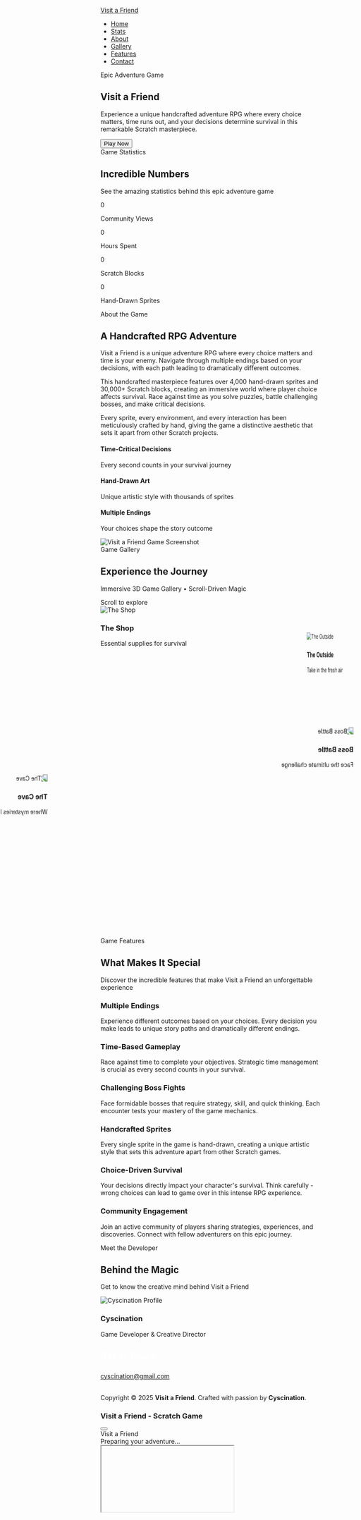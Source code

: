 <!DOCTYPE html>
<html lang="en">
<head>
<meta charset="UTF-8">
<meta name="viewport" content="width=device-width, initial-scale=1.0">
<title>Visit a Friend - Epic Adventure Game</title>
<link rel="stylesheet" href="https://unicons.iconscout.com/release/v4.0.8/css/line.css">
<link href='https://unpkg.com/boxicons@2.1.4/css/boxicons.min.css' rel='stylesheet'>
<link href="https://fonts.googleapis.com/css2?family=Inter:wght@300;400;500;600;700;800;900&display=swap" rel="stylesheet">
<script src="https://cdnjs.cloudflare.com/ajax/libs/gsap/3.12.2/gsap.min.js"></script>
<style>
:root {
--primary-color: #5D5CDE;
--secondary-color: #ff6b6b;
--accent-color: #4ecdc4;
--cursor-primary: #5D5CDE;
--cursor-secondary: #4ecdc4;
--dark-bg: #0f0f23;
--darker-bg: #0a0a1a;
--light-text: #ffffff;
--gray-text: #e8e8f0;
--gradient-1: linear-gradient(135deg, #5D5CDE 0%, #4ecdc4 100%);
--gradient-2: linear-gradient(135deg, #ff6b6b 0%, #5D5CDE 100%);
--gradient-3: linear-gradient(135deg, #4ecdc4 0%, #00f2fe 100%);
--gradient-4: linear-gradient(135deg, #fa709a 0%, #fee140 100%);
--gradient-5: linear-gradient(135deg, #a8edea 0%, #fed6e3 100%);
--gradient-6: linear-gradient(135deg, #667eea 0%, #764ba2 100%);
--gradient-7: linear-gradient(135deg, #f093fb 0%, #f5576c 100%);
--gradient-8: linear-gradient(135deg, #4facfe 0%, #00f2fe 100%);
--neon-glow: 0 0 30px rgba(93, 92, 222, 0.8);
--glass-bg: rgba(255, 255, 255, 0.1);
--glass-border: rgba(255, 255, 255, 0.2);
--blur-strong: blur(20px);
--blur-medium: blur(10px);
--blur-light: blur(5px);
}

* {
margin: 0;
padding: 0;
box-sizing: border-box;
}

html {
scroll-behavior: smooth;
font-size: 16px;
overflow-x: hidden;
}

body {
font-family: 'Inter', -apple-system, BlinkMacSystemFont, 'Segoe UI', Roboto, Oxygen, Ubuntu, sans-serif;
background: var(--dark-bg);
color: var(--light-text);
overflow-x: hidden;
line-height: 1.6;
position: relative;
cursor: none;
}

/* Hide scrollbars but keep functionality */
::-webkit-scrollbar {
width: 0px;
background: transparent;
}

::-webkit-scrollbar-thumb {
background: transparent;
}

/* Site Loading Animation */
.site-loader {
position: fixed;
top: 0;
left: 0;
width: 100%;
height: 100%;
background: #000000;
z-index: 99999;
display: flex;
align-items: center;
justify-content: center;
transition: all 1s ease;
}

.site-loader.loaded {
opacity: 0;
visibility: hidden;
}

.ripple-effect {
position: absolute;
width: 50px;
height: 50px;
border-radius: 50%;
background: radial-gradient(circle, var(--primary-color), var(--accent-color));
transform: scale(0);
opacity: 0.8;
}

/* Revolutionary Zero-delay Cursor System */
.cursor {
position: fixed;
width: 30px;
height: 30px;
pointer-events: none;
z-index: 9999;
visibility: hidden;
background-image:
linear-gradient(to right, var(--cursor-primary) 10px, transparent 0),
linear-gradient(to bottom, var(--cursor-primary) 10px, transparent 0),
linear-gradient(to left, var(--cursor-primary) 10px, transparent 0),
linear-gradient(to bottom, var(--cursor-primary) 10px, transparent 0),
linear-gradient(to right, var(--cursor-primary) 10px, transparent 0),
linear-gradient(to top, var(--cursor-primary) 10px, transparent 0),
linear-gradient(to left, var(--cursor-primary) 10px, transparent 0),
linear-gradient(to top, var(--cursor-primary) 10px, transparent 0);
background-repeat: no-repeat;
background-position: top left, top left, top right, top right, bottom left,
bottom left, bottom right, bottom right;
background-size: 20px 2px, 2px 20px, 20px 2px, 2px 20px, 20px 2px, 2px 20px,
20px 2px, 2px 20px;
transition: none;
transform-origin: center center;
animation: cursorRotate 2.4s linear infinite;
opacity: 0.2; /* Dimmed down significantly */
}

@keyframes cursorRotate {
0% { transform: rotate(0deg); }
100% { transform: rotate(180deg); }
}

.cursor-dot {
position: fixed;
width: 6px;
height: 6px;
pointer-events: none;
z-index: 9999;
background: var(--cursor-secondary);
border-radius: 50%;
visibility: hidden;
transition: none;
box-shadow: 0 0 2px rgba(78, 205, 196, 0.06);
}

.cursor.hover-active {
--cursor-color: var(--secondary-color);
transform: scale(1.5) rotate(360deg);
filter: drop-shadow(0 0 20px rgba(255, 107, 107, 0.6));
animation: cursorHoverRotate 0.6s ease-out forwards;
opacity: 0.3; /* Still dimmed even when hovering */
}

.cursor-dot.hover-active {
background: var(--secondary-color);
transform: scale(1.8);
box-shadow: 0 0 4px rgba(255, 107, 107, 0.08);
}

@keyframes cursorHoverRotate {
0% { transform: scale(1) rotate(0deg); }
100% { transform: scale(1.5) rotate(360deg); }
}

/* Interactive Background */
.interactive-background {
position: fixed;
top: 0;
left: 0;
width: 100%;
height: 100%;
z-index: -15;
background: var(--dark-bg);
transition: all 0.8s ease;
}

.gradient-overlay {
position: absolute;
top: 0;
left: 0;
width: 100%;
height: 100%;
opacity: 0.7;
transition: all 0.3s ease;
pointer-events: none;
background: radial-gradient(600px circle at var(--mouse-x, 50%) var(--mouse-y, 50%),
rgba(93, 92, 222, 0.6) 0%,
rgba(255, 107, 107, 0.4) 25%,
rgba(78, 205, 196, 0.3) 50%,
transparent 70%);
}

.gradient-overlay-2 {
position: absolute;
top: 0;
left: 0;
width: 100%;
height: 100%;
opacity: 0.3;
transition: all 0.5s ease;
pointer-events: none;
background: radial-gradient(800px circle at var(--mouse-x, 50%) var(--mouse-y, 50%),
rgba(78, 205, 196, 0.3) 0%,
rgba(93, 92, 222, 0.2) 40%,
transparent 70%);
}

/* Premium Glassmorphism Top Navigation - Fixed */
.top-nav {
position: fixed;
top: 20px;
left: 50%;
transform: translateX(-50%);
background: rgba(15, 15, 35, 0.9); /* More opaque background */
backdrop-filter: var(--blur-strong);
border: 1px solid rgba(93, 92, 222, 0.5); /* More visible border */
border-radius: 25px;
padding: 15px 30px;
z-index: 9998;
display: flex;
align-items: center;
gap: 30px;
transition: all 0.4s cubic-bezier(0.25, 0.46, 0.45, 0.94);
box-shadow: 0 10px 40px rgba(0, 0, 0, 0.5); /* Stronger shadow */
}

.top-nav:hover {
transform: translateX(-50%) translateY(-2px);
box-shadow: 0 15px 50px rgba(93, 92, 222, 0.4);
background: rgba(15, 15, 35, 0.95); /* Even more opaque on hover */
}

.nav-logo-top {
font-size: 1.4rem;
font-weight: 900;
background: linear-gradient(45deg, #ffffff, #5D5CDE, #ff6b6b, #4ecdc4);
background-size: 400% 400%;
-webkit-background-clip: text;
-webkit-text-fill-color: transparent;
background-clip: text;
text-decoration: none;
animation: gradientShift 4s ease-in-out infinite;
position: relative;
}

.nav-logo-top::after {
content: '';
position: absolute;
bottom: -5px;
left: 50%;
transform: translateX(-50%);
width: 0;
height: 2px;
background: var(--gradient-1);
transition: width 0.4s ease;
}

.nav-logo-top:hover::after {
width: 100%;
}

@keyframes gradientShift {
0% { background-position: 0% 50%; }
50% { background-position: 100% 50%; }
100% { background-position: 0% 50%; }
}

.nav-links-top {
display: flex;
align-items: center;
gap: 25px;
list-style: none;
}

.nav-link-top {
color: var(--gray-text);
text-decoration: none;
font-weight: 500;
padding: 10px 18px;
border-radius: 15px;
transition: all 0.4s cubic-bezier(0.25, 0.46, 0.45, 0.94);
position: relative;
overflow: hidden;
}

.nav-link-top::before {
content: '';
position: absolute;
top: 0;
left: -100%;
width: 100%;
height: 100%;
background: var(--gradient-1);
transition: left 0.4s ease;
z-index: -1;
}

.nav-link-top:hover::before,
.nav-link-top.active::before {
left: 0;
}

.nav-link-top:hover,
.nav-link-top.active {
color: var(--light-text);
transform: translateY(-3px) scale(1.05);
box-shadow: 0 10px 30px rgba(93, 92, 222, 0.3);
}

/* Horizontal Progress Navigation */
.progress-nav {
position: fixed;
top: 80px;
left: 50%;
transform: translateX(-50%);
width: 90%;
max-width: 800px;
height: 6px;
background: rgba(255, 255, 255, 0.1);
border-radius: 10px;
z-index: 9997;
overflow: hidden;
backdrop-filter: var(--blur-medium);
box-shadow: 0 4px 20px rgba(0, 0, 0, 0.2);
}

.progress-fill {
height: 100%;
background: var(--gradient-1);
border-radius: 10px;
width: 0%;
transition: width 0.3s ease;
box-shadow: 0 0 20px rgba(93, 92, 222, 0.6);
position: relative;
}

.progress-fill::after {
content: '';
position: absolute;
top: 0;
right: 0;
width: 20px;
height: 100%;
background: linear-gradient(90deg, transparent, rgba(255, 255, 255, 0.5));
border-radius: 10px;
}

/* Hero Section */
.hero {
height: 100vh;
position: relative;
overflow: hidden;
display: flex;
align-items: center;
justify-content: center;
background: radial-gradient(circle at 30% 20%, rgba(93, 92, 222, 0.6) 0%, transparent 50%),
radial-gradient(circle at 70% 80%, rgba(255, 107, 107, 0.5) 0%, transparent 50%),
radial-gradient(circle at 40% 70%, rgba(78, 205, 196, 0.5) 0%, transparent 50%),
linear-gradient(135deg, var(--dark-bg) 0%, var(--darker-bg) 100%);
}

.hero-animated-bg {
position: absolute;
top: 0;
left: 0;
width: 100%;
height: 100%;
background: linear-gradient(45deg,
rgba(93, 92, 222, 0.1),
rgba(255, 107, 107, 0.1),
rgba(78, 205, 196, 0.1),
rgba(93, 92, 222, 0.1));
background-size: 400% 400%;
animation: heroBackgroundShift 12s ease-in-out infinite;
z-index: 1;
}

@keyframes heroBackgroundShift {
0%, 100% { background-position: 0% 50%; }
25% { background-position: 100% 0%; }
50% { background-position: 100% 100%; }
75% { background-position: 0% 100%; }
}

.hero-particles {
position: absolute;
width: 100%;
height: 100%;
overflow: hidden;
z-index: 2;
}

.particle {
position: absolute;
background: radial-gradient(circle, rgba(93, 92, 222, 0.8), transparent);
border-radius: 50%;
animation: float 20s linear infinite;
pointer-events: none;
}

@keyframes float {
0% {
transform: translateY(100vh) translateX(0) rotate(0deg) scale(0);
opacity: 0;
}
5% {
opacity: 1;
transform: translateY(95vh) translateX(10px) rotate(18deg) scale(1);
}
95% {
opacity: 1;
transform: translateY(5vh) translateX(100px) rotate(342deg) scale(1);
}
100% {
transform: translateY(-5vh) translateX(200px) rotate(360deg) scale(0);
opacity: 0;
}
}

.hero-content {
position: relative;
z-index: 10;
text-align: center;
max-width: 1000px;
padding: 2rem;
transform: translateY(20px);
opacity: 0;
animation: heroContentReveal 1.5s ease 0.5s forwards;
}

@keyframes heroContentReveal {
to {
transform: translateY(0);
opacity: 1;
}
}

.hero-badge {
display: inline-flex;
align-items: center;
gap: 0.8rem;
padding: 1rem 2rem;
background: var(--glass-bg);
backdrop-filter: var(--blur-strong);
border: 1px solid var(--glass-border);
border-radius: 50px;
font-size: 1rem;
margin-bottom: 2rem;
color: var(--accent-color);
font-weight: 600;
animation: badgeGlow 3s ease-in-out infinite;
transition: transform 0.4s ease;
}

.hero-badge:hover {
transform: scale(1.05);
background: rgba(93, 92, 222, 0.2);
}

.hero-badge i {
font-size: 1.3rem;
color: var(--primary-color);
animation: iconSpin 4s linear infinite;
}

@keyframes iconSpin {
0% { transform: rotateY(0deg); }
100% { transform: rotateY(360deg); }
}

@keyframes badgeGlow {
0%, 100% { box-shadow: 0 0 10px rgba(93, 92, 222, 0.3); }
50% { box-shadow: 0 0 30px rgba(93, 92, 222, 0.7); }
}

.hero-title {
font-size: clamp(3.5rem, 10vw, 7rem);
font-weight: 900;
margin-bottom: 1.5rem;
background: linear-gradient(45deg, #ffffff, #5D5CDE, #ff6b6b, #4ecdc4, #ffd700);
background-size: 400% 400%;
-webkit-background-clip: text;
-webkit-text-fill-color: transparent;
background-clip: text;
animation: gradientShift 4s ease-in-out infinite;
line-height: 1.1;
letter-spacing: -2px;
transition: transform 0.4s ease;
}

.hero-title:hover {
transform: scale(1.02);
}

.hero-subtitle {
font-size: clamp(1.3rem, 3.5vw, 2rem);
color: var(--gray-text);
margin-bottom: 3rem;
max-width: 700px;
margin-left: auto;
margin-right: auto;
font-weight: 400;
line-height: 1.6;
}

.play-now-btn {
display: inline-flex;
align-items: center;
gap: 1rem;
padding: 1.8rem 3.5rem;
font-size: 1.4rem;
font-weight: 700;
text-decoration: none;
color: var(--light-text);
background: var(--gradient-1);
border-radius: 50px;
position: relative;
overflow: hidden;
transition: all 0.5s cubic-bezier(0.25, 0.46, 0.45, 0.94);
box-shadow: 0 15px 40px rgba(93, 92, 222, 0.6);
text-transform: uppercase;
letter-spacing: 1px;
cursor: pointer;
border: none;
z-index: 1;
}

.play-now-btn::before {
content: '';
position: absolute;
top: 0;
left: -100%;
width: 100%;
height: 100%;
background: var(--gradient-2);
transition: left 0.5s ease;
z-index: -1;
}

.play-now-btn::after {
content: '';
position: absolute;
top: 50%;
left: 50%;
width: 0;
height: 0;
background: rgba(255, 255, 255, 0.3);
border-radius: 50%;
transform: translate(-50%, -50%);
transition: all 0.6s ease;
z-index: -1;
}

.play-now-btn:hover::before {
left: 0;
}

.play-now-btn:hover::after {
width: 300px;
height: 300px;
}

.play-now-btn:hover {
transform: translateY(-8px) scale(1.08);
box-shadow: 0 25px 60px rgba(93, 92, 222, 0.8);
}

.play-btn-icon {
font-size: 1.6rem;
animation: pulse 2s infinite;
}

@keyframes pulse {
0%, 100% { transform: scale(1); }
50% { transform: scale(1.15); }
}

/* Section Base Styles */
.section {
position: relative;
padding: 10rem 0;
overflow: hidden;
}

.section-animated-bg {
position: absolute;
top: 0;
left: 0;
width: 100%;
height: 100%;
background: linear-gradient(135deg,
rgba(93, 92, 222, 0.2),
rgba(78, 205, 196, 0.15),
rgba(255, 107, 107, 0.15),
rgba(93, 92, 222, 0.2));
background-size: 400% 400%;
animation: sectionBackgroundShift 15s ease-in-out infinite;
z-index: 1;
}

@keyframes sectionBackgroundShift {
0%, 100% { background-position: 0% 50%; }
33% { background-position: 100% 0%; }
66% { background-position: 100% 100%; }
}

.container {
max-width: 1200px;
margin: 0 auto;
padding: 0 2rem;
position: relative;
z-index: 5;
}

.section-title {
text-align: center;
margin-bottom: 5rem;
}

.section-badge {
display: inline-flex;
align-items: center;
gap: 0.8rem;
padding: 0.8rem 2rem;
background: var(--glass-bg);
backdrop-filter: var(--blur-strong);
border: 1px solid var(--glass-border);
border-radius: 50px;
font-size: 1rem;
margin-bottom: 1.5rem;
color: var(--accent-color);
font-weight: 600;
animation: sectionBadgeFloat 6s ease-in-out infinite;
transition: transform 0.4s ease;
}

.section-badge:hover {
transform: scale(1.05);
background: rgba(93, 92, 222, 0.2);
}

@keyframes sectionBadgeFloat {
0%, 100% { transform: translateY(0); }
50% { transform: translateY(-10px); }
}

.section-badge i {
font-size: 1.2rem;
color: var(--primary-color);
animation: badgeIconRotate 8s linear infinite;
}

@keyframes badgeIconRotate {
0% { transform: rotateY(0deg); }
100% { transform: rotateY(360deg); }
}

.section-heading {
font-size: clamp(3rem, 6vw, 5rem);
font-weight: 900;
margin-bottom: 1.5rem;
background: linear-gradient(45deg, #ffffff, #5D5CDE, #4ecdc4);
background-size: 300% 300%;
-webkit-background-clip: text;
-webkit-text-fill-color: transparent;
background-clip: text;
animation: gradientShift 5s ease-in-out infinite;
}

.section-subtitle {
font-size: 1.3rem;
color: var(--gray-text);
max-width: 700px;
margin: 0 auto;
font-weight: 400;
line-height: 1.7;
}

/* Statistics Section */
.stats-grid {
display: grid;
grid-template-columns: repeat(auto-fit, minmax(280px, 1fr));
gap: 3rem;
margin-top: 5rem;
}

.stat-card {
background: var(--glass-bg);
backdrop-filter: var(--blur-strong);
border: 1px solid var(--glass-border);
border-radius: 25px;
padding: 3.5rem 2.5rem;
text-align: center;
transition: all 0.6s cubic-bezier(0.25, 0.46, 0.45, 0.94);
position: relative;
overflow: hidden;
}

.stat-card::before {
content: '';
position: absolute;
top: 0;
left: 0;
width: 100%;
height: 100%;
background: conic-gradient(from 0deg, transparent, var(--primary-color), transparent);
animation: cardRotate 6s linear infinite;
opacity: 0;
transition: opacity 0.4s ease;
z-index: -1;
}

@keyframes cardRotate {
100% { transform: rotate(360deg); }
}

.stat-card::after {
content: '';
position: absolute;
top: 50%;
left: 50%;
width: 0;
height: 0;
background: radial-gradient(circle, rgba(93, 92, 222, 0.1), transparent);
border-radius: 50%;
transform: translate(-50%, -50%);
transition: all 0.6s ease;
z-index: -1;
}

.stat-card:hover::before {
opacity: 0.15;
}

.stat-card:hover::after {
width: 200px;
height: 200px;
}

.stat-card:hover {
transform: translateY(-15px) scale(1.05);
box-shadow: 0 30px 60px rgba(93, 92, 222, 0.6);
border-color: var(--primary-color);
background: rgba(93, 92, 222, 0.15);
}

.stat-icon {
font-size: 4rem;
color: var(--primary-color);
margin-bottom: 1.5rem;
animation: statIconFloat 4s ease-in-out infinite;
filter: drop-shadow(0 0 20px rgba(93, 92, 222, 0.7));
transition: transform 0.4s ease;
}

@keyframes statIconFloat {
0%, 100% { transform: translateY(0); }
50% { transform: translateY(-10px); }
}

.stat-card:hover .stat-icon {
transform: scale(1.2) rotateY(360deg);
}

.stat-number {
font-size: 3.5rem;
font-weight: 900;
color: var(--light-text);
display: block;
margin-bottom: 0.8rem;
background: linear-gradient(45deg, #ffffff, #5D5CDE);
-webkit-background-clip: text;
-webkit-text-fill-color: transparent;
background-clip: text;
}

.stat-label {
font-size: 1.1rem;
color: var(--gray-text);
text-transform: uppercase;
letter-spacing: 1px;
font-weight: 600;
}

/* About Section */
.about-content-wrapper {
text-align: center;
margin-bottom: 5rem;
position: relative;
z-index: 5;
}

.about-content h2 {
font-size: clamp(2.5rem, 5vw, 4rem);
margin-bottom: 2.5rem;
background: var(--gradient-1);
-webkit-background-clip: text;
-webkit-text-fill-color: transparent;
background-clip: text;
font-weight: 800;
line-height: 1.2;
}

.about-description {
max-width: 1000px;
margin: 0 auto;
}

.about-description p {
font-size: 1.3rem;
color: var(--gray-text);
margin-bottom: 2.5rem;
line-height: 1.8;
font-weight: 400;
}

.about-bottom-section {
display: grid;
grid-template-columns: 1fr 1fr;
gap: 5rem;
align-items: start;
margin-top: 5rem;
position: relative;
z-index: 5;
}

.about-features {
display: grid;
gap: 2rem;
}

.about-feature {
display: flex;
align-items: center;
gap: 1.5rem;
padding: 1.5rem;
background: var(--glass-bg);
backdrop-filter: var(--blur-medium);
border-radius: 15px;
transition: all 0.5s cubic-bezier(0.25, 0.46, 0.45, 0.94);
border: 1px solid transparent;
position: relative;
overflow: hidden;
}

.about-feature::before {
content: '';
position: absolute;
top: 0;
left: -100%;
width: 100%;
height: 100%;
background: linear-gradient(90deg, transparent, rgba(93, 92, 222, 0.1), transparent);
transition: left 0.6s ease;
}

.about-feature:hover::before {
left: 100%;
}

.about-feature:hover {
background: rgba(93, 92, 222, 0.2);
transform: translateX(15px) scale(1.03);
border-color: var(--primary-color);
box-shadow: 0 15px 40px rgba(93, 92, 222, 0.5);
}

.about-feature i {
font-size: 2rem;
color: var(--primary-color);
flex-shrink: 0;
transition: transform 0.4s ease;
}

.about-feature:hover i {
transform: rotateY(360deg) scale(1.2);
}

.about-feature h4 {
font-size: 1.2rem;
margin-bottom: 0.5rem;
font-weight: 700;
color: var(--light-text);
}

.about-feature p {
color: var(--gray-text);
margin: 0;
font-size: 1rem;
font-weight: 400;
}

.about-image {
position: relative;
border-radius: 25px;
overflow: hidden;
transition: all 0.6s cubic-bezier(0.25, 0.46, 0.45, 0.94);
width: 100%;
max-width: 600px;
box-shadow: 0 30px 80px rgba(0, 0, 0, 0.5);
}

.about-image::before {
content: '';
position: absolute;
top: 0;
left: 0;
width: 100%;
height: 100%;
background: linear-gradient(45deg, rgba(93, 92, 222, 0.2), transparent, rgba(255, 107, 107, 0.2));
z-index: 2;
opacity: 0;
transition: opacity 0.4s ease;
}

.about-image:hover::before {
opacity: 1;
}

.about-image:hover {
transform: scale(1.05);
box-shadow: 0 40px 100px rgba(93, 92, 222, 0.6);
}

.about-image img {
width: 100%;
height: auto;
object-fit: cover;
border-radius: 25px;
max-height: 500px;
transition: transform 0.6s ease;
}

.about-image:hover img {
transform: scale(1.1);
}

/* Gallery Section */
.carousel-section {
height: 500vh;
position: relative;
overflow: hidden;
}

.gallery-animated-bg {
position: absolute;
top: 0;
left: 0;
width: 100%;
height: 100%;
background: linear-gradient(135deg,
rgba(255, 107, 107, 0.1),
rgba(78, 205, 196, 0.15),
rgba(93, 92, 222, 0.1),
rgba(255, 107, 107, 0.1));
background-size: 400% 400%;
animation: galleryBackgroundShift 20s ease-in-out infinite;
z-index: 1;
}

@keyframes galleryBackgroundShift {
0%, 100% { background-position: 0% 50%; }
20% { background-position: 100% 0%; }
40% { background-position: 100% 100%; }
60% { background-position: 0% 100%; }
80% { background-position: 0% 0%; }
}

.carousel-header {
height: 100vh;
display: flex;
flex-direction: column;
align-items: center;
justify-content: center;
text-align: center;
position: relative;
z-index: 10;
}

.carousel-title {
font-size: clamp(3rem, 6vw, 5rem);
font-weight: 900;
margin-bottom: 1.5rem;
background: linear-gradient(45deg, #ffffff, #5D5CDE, #4ecdc4, #ff6b6b, #ffd700);
background-size: 400% 400%;
-webkit-background-clip: text;
-webkit-text-fill-color: transparent;
background-clip: text;
animation: gradientShift 6s ease-in-out infinite;
transition: transform 0.4s ease;
}

.carousel-title:hover {
transform: scale(1.05);
}

.carousel-subtitle {
font-size: clamp(1.3rem, 3.5vw, 2rem);
color: var(--gray-text);
margin-bottom: 8rem;
font-weight: 400;
line-height: 1.6;
}

.scroll-indicator {
position: absolute;
bottom: 4rem;
left: 50%;
transform: translateX(-50%);
display: flex;
flex-direction: column;
align-items: center;
gap: 2rem;
color: var(--gray-text);
font-size: 1.1rem;
animation: bounce 3s infinite;
font-weight: 500;
}

@keyframes bounce {
0%, 20%, 50%, 80%, 100% {
transform: translateX(-50%) translateY(0);
}
40% {
transform: translateX(-50%) translateY(-20px);
}
60% {
transform: translateX(-50%) translateY(-10px);
}
}

.scroll-arrow {
font-size: 2.5rem;
color: var(--primary-color);
filter: drop-shadow(0 0 15px rgba(93, 92, 222, 0.8));
animation: arrowPulse 2s ease-in-out infinite;
}

@keyframes arrowPulse {
0%, 100% { transform: scale(1); }
50% { transform: scale(1.2); }
}

.gallery-section {
height: 400vh;
display: flex;
align-items: center;
justify-content: center;
position: relative;
}

.gallery-container {
position: sticky;
top: 50vh;
transform: translateY(-50%);
perspective: 2000px;
perspective-origin: center center;
width: 100%;
height: 100vh;
display: flex;
align-items: center;
justify-content: center;
}

.gallery-wheel {
position: relative;
width: 600px;
height: 600px;
transform-style: preserve-3d;
animation: rotateGallery linear;
animation-timeline: scroll(root);
animation-range: 15% 85%;
}

@keyframes rotateGallery {
0% { transform: rotateY(0deg) rotateX(0deg); }
50% { transform: rotateY(-900deg) rotateX(15deg); }
100% { transform: rotateY(-1800deg) rotateX(0deg); }
}

.gallery-item {
position: absolute;
width: 550px;
height: 500px;
left: 50%;
top: 50%;
transform-origin: center center;
background: rgba(15, 15, 30, 0.95);
border-radius: 25px;
overflow: hidden;
box-shadow: 0 40px 100px rgba(0, 0, 0, 0.8), 0 0 0 1px rgba(93, 92, 222, 0.7);
transition: all 0.8s cubic-bezier(0.25, 0.46, 0.45, 0.94);
backdrop-filter: var(--blur-strong);
border: 2px solid rgba(93, 92, 222, 0.8);
cursor: pointer;
}

.gallery-item::before {
content: '';
position: absolute;
top: 0;
left: 0;
width: 100%;
height: 100%;
background: linear-gradient(45deg, rgba(93, 92, 222, 0.1), transparent, rgba(255, 107, 107, 0.1));
z-index: 1;
opacity: 0;
transition: opacity 0.4s ease;
}

.gallery-item:hover::before {
opacity: 1;
}

.gallery-item:hover {
transform: translate(-50%, -50%) translateZ(300px) scale(1.2);
border-color: var(--primary-color);
box-shadow: 0 60px 150px rgba(93, 92, 222, 0.8);
}

.gallery-item:nth-child(1) { transform: translate(-50%, -50%) rotateY(0deg) translateZ(800px); }
.gallery-item:nth-child(2) { transform: translate(-50%, -50%) rotateY(51.43deg) translateZ(800px); }
.gallery-item:nth-child(3) { transform: translate(-50%, -50%) rotateY(102.86deg) translateZ(800px); }
.gallery-item:nth-child(4) { transform: translate(-50%, -50%) rotateY(154.29deg) translateZ(800px); }
.gallery-item:nth-child(5) { transform: translate(-50%, -50%) rotateY(205.71deg) translateZ(800px); }
.gallery-item:nth-child(6) { transform: translate(-50%, -50%) rotateY(257.14deg) translateZ(800px); }
.gallery-item:nth-child(7) { transform: translate(-50%, -50%) rotateY(308.57deg) translateZ(800px); }

.item-image {
width: 100%;
height: 420px;
object-fit: cover;
display: block;
border-radius: 25px 25px 0 0;
transition: all 0.6s ease;
position: relative;
z-index: 2;
}

.gallery-item:hover .item-image {
transform: scale(1.05);
filter: brightness(1.1) saturate(1.2);
}

.item-info {
padding: 20px 30px;
text-align: center;
background: linear-gradient(135deg, rgba(10, 10, 25, 0.98) 0%, rgba(93, 92, 222, 0.3) 100%);
border-radius: 0 0 25px 25px;
border-top: 1px solid rgba(93, 92, 222, 0.6);
height: 80px;
display: flex;
flex-direction: column;
justify-content: center;
position: relative;
z-index: 2;
}

.item-title {
font-size: 22px;
font-weight: 800;
margin-bottom: 5px;
background: linear-gradient(45deg, #ffffff, #5D5CDE, #4ecdc4);
-webkit-background-clip: text;
-webkit-text-fill-color: transparent;
background-clip: text;
transition: all 0.3s ease;
}

.gallery-item:hover .item-title {
transform: scale(1.05);
}

.item-subtitle {
font-size: 14px;
color: var(--gray-text);
font-style: italic;
font-weight: 400;
transition: all 0.3s ease;
}

.gallery-item:hover .item-subtitle {
color: var(--light-text);
}

/* Features Section */
.features-grid {
display: grid;
grid-template-columns: repeat(auto-fit, minmax(380px, 1fr));
gap: 3rem;
margin-top: 5rem;
position: relative;
z-index: 5;
}

.feature-card {
background: var(--glass-bg);
backdrop-filter: var(--blur-strong);
border: 1px solid var(--glass-border);
border-radius: 25px;
padding: 3.5rem;
text-align: center;
transition: all 0.6s cubic-bezier(0.25, 0.46, 0.45, 0.94);
position: relative;
overflow: hidden;
}

.feature-card::before {
content: '';
position: absolute;
top: -50%;
left: -50%;
width: 200%;
height: 200%;
background: conic-gradient(from 0deg, transparent, var(--primary-color), transparent);
animation: featureRotate 8s linear infinite;
opacity: 0;
transition: opacity 0.4s ease;
}

@keyframes featureRotate {
100% { transform: rotate(360deg); }
}

.feature-card::after {
content: '';
position: absolute;
top: 50%;
left: 50%;
width: 0;
height: 0;
background: radial-gradient(circle, rgba(93, 92, 222, 0.1), transparent);
border-radius: 50%;
transform: translate(-50%, -50%);
transition: all 0.6s ease;
z-index: -1;
}

.feature-card:hover::before {
opacity: 0.15;
}

.feature-card:hover::after {
width: 300px;
height: 300px;
}

.feature-card:hover {
transform: translateY(-15px) scale(1.05);
box-shadow: 0 30px 60px rgba(93, 92, 222, 0.6);
border-color: var(--primary-color);
background: rgba(93, 92, 222, 0.15);
}

.feature-icon {
font-size: 4.5rem;
color: var(--primary-color);
margin-bottom: 2rem;
animation: featureIconFloat 5s ease-in-out infinite;
filter: drop-shadow(0 0 20px rgba(93, 92, 222, 0.8));
transition: all 0.4s ease;
}

@keyframes featureIconFloat {
0%, 100% { transform: translateY(0); }
50% { transform: translateY(-15px); }
}

.feature-card:hover .feature-icon {
transform: scale(1.2) rotateY(360deg);
}

.feature-title {
font-size: 1.6rem;
font-weight: 700;
margin-bottom: 1.5rem;
background: linear-gradient(45deg, #ffffff, #5D5CDE);
-webkit-background-clip: text;
-webkit-text-fill-color: transparent;
background-clip: text;
}

.feature-description {
color: var(--gray-text);
line-height: 1.8;
font-size: 1.1rem;
font-weight: 400;
}

/* Contact Section */
.contact-container {
max-width: 700px;
margin: 0 auto;
text-align: center;
position: relative;
z-index: 5;
}

.contact-content {
background: var(--glass-bg);
backdrop-filter: var(--blur-strong);
border: 1px solid var(--glass-border);
border-radius: 35px;
padding: 5rem;
margin-top: 4rem;
position: relative;
overflow: hidden;
transition: all 0.6s ease;
}

.contact-content::before {
content: '';
position: absolute;
top: 0;
left: 0;
width: 100%;
height: 100%;
background: linear-gradient(45deg, rgba(93, 92, 222, 0.1), transparent, rgba(255, 107, 107, 0.1));
opacity: 0;
transition: opacity 0.4s ease;
}

.contact-content:hover::before {
opacity: 1;
}

.contact-content:hover {
transform: scale(1.02);
box-shadow: 0 30px 80px rgba(93, 92, 222, 0.5);
background: rgba(93, 92, 222, 0.1);
}

.contact-avatar {
width: 150px;
height: 150px;
border-radius: 50%;
margin: 0 auto 2.5rem;
overflow: hidden;
border: 3px solid var(--primary-color);
box-shadow: 0 0 30px rgba(93, 92, 222, 0.8);
transition: all 0.6s ease;
position: relative;
}

.contact-avatar::before {
content: '';
position: absolute;
top: 0;
left: 0;
width: 100%;
height: 100%;
background: linear-gradient(45deg, transparent, rgba(93, 92, 222, 0.3), transparent);
animation: avatarShine 3s ease-in-out infinite;
}

@keyframes avatarShine {
0% { transform: translateX(-100%); }
100% { transform: translateX(100%); }
}

.contact-avatar:hover {
transform: scale(1.1) rotateY(360deg);
box-shadow: 0 0 50px rgba(93, 92, 222, 1);
}

.contact-avatar img {
width: 100%;
height: 100%;
object-fit: cover;
transition: transform 0.6s ease;
}

.contact-avatar:hover img {
transform: scale(1.1);
}

.contact-name {
font-size: 2.5rem;
margin-bottom: 0.8rem;
background: linear-gradient(45deg, #ffffff, #5D5CDE, #4ecdc4);
-webkit-background-clip: text;
-webkit-text-fill-color: transparent;
background-clip: text;
font-weight: 800;
}

.contact-role {
color: var(--gray-text);
margin-bottom: 3rem;
font-size: 1.3rem;
font-weight: 400;
}

.contact-email {
display: inline-flex;
align-items: center;
gap: 1.5rem;
padding: 1.8rem 2.5rem;
background: rgba(93, 92, 222, 0.2);
backdrop-filter: var(--blur-medium);
border-radius: 20px;
font-size: 1.3rem;
color: var(--light-text);
text-decoration: none;
transition: all 0.5s cubic-bezier(0.25, 0.46, 0.45, 0.94);
border: 1px solid var(--primary-color);
font-weight: 500;
position: relative;
overflow: hidden;
}

.contact-email::before {
content: '';
position: absolute;
top: 0;
left: -100%;
width: 100%;
height: 100%;
background: linear-gradient(90deg, transparent, rgba(255, 255, 255, 0.2), transparent);
transition: left 0.6s ease;
}

.contact-email:hover::before {
left: 100%;
}

.contact-email:hover {
background: rgba(93, 92, 222, 0.4);
transform: translateY(-8px) scale(1.05);
box-shadow: 0 20px 50px rgba(93, 92, 222, 0.7);
}

.contact-email i {
font-size: 1.8rem;
color: var(--primary-color);
transition: transform 0.4s ease;
}

.contact-email:hover i {
transform: rotateY(360deg) scale(1.2);
}

/* Footer */
.footer {
background: linear-gradient(135deg, var(--darker-bg) 0%, var(--dark-bg) 100%);
padding: 5rem 0 2rem;
margin-top: 5rem;
position: relative;
overflow: hidden;
}

.footer::before {
content: '';
position: absolute;
top: 0;
left: 0;
width: 100%;
height: 1px;
background: var(--gradient-1);
box-shadow: 0 0 20px rgba(93, 92, 222, 0.5);
}

.footer-content {
max-width: 1200px;
margin: 0 auto;
padding: 0 2rem;
text-align: center;
position: relative;
z-index: 5;
}

.footer-social {
display: flex;
justify-content: center;
gap: 2rem;
margin-bottom: 3rem;
flex-wrap: wrap;
}

.social-link {
display: flex;
align-items: center;
justify-content: center;
width: 60px;
height: 60px;
background: var(--glass-bg);
backdrop-filter: var(--blur-strong);
border: 1px solid var(--glass-border);
border-radius: 50%;
color: var(--light-text);
text-decoration: none;
font-size: 1.5rem;
transition: all 0.4s cubic-bezier(0.25, 0.46, 0.45, 0.94);
position: relative;
overflow: hidden;
}

.social-link::before {
content: '';
position: absolute;
top: 0;
left: 0;
width: 100%;
height: 100%;
background: var(--gradient-1);
opacity: 0;
transition: opacity 0.3s ease;
border-radius: 50%;
}

.social-link::after {
content: '';
position: absolute;
top: 50%;
left: 50%;
width: 0;
height: 0;
background: rgba(255, 255, 255, 0.3);
border-radius: 50%;
transform: translate(-50%, -50%);
transition: all 0.4s ease;
}

.social-link:hover::before {
opacity: 1;
}

.social-link:hover::after {
width: 80px;
height: 80px;
}

.social-link:hover {
transform: translateY(-8px) scale(1.1) rotate(360deg);
box-shadow: 0 15px 40px rgba(93, 92, 222, 0.6);
border-color: var(--primary-color);
}

.social-link i {
position: relative;
z-index: 2;
transition: transform 0.4s ease;
}

.social-link:hover i {
transform: scale(1.2);
}

.footer-copyright {
color: var(--gray-text);
font-size: 1rem;
border-top: 1px solid rgba(255, 255, 255, 0.1);
padding-top: 2rem;
font-weight: 400;
position: relative;
}

.footer-copyright::before {
content: '';
position: absolute;
top: 0;
left: 50%;
transform: translateX(-50%);
width: 100px;
height: 1px;
background: var(--gradient-1);
box-shadow: 0 0 10px rgba(93, 92, 222, 0.5);
}

.footer-copyright strong {
color: var(--light-text);
font-weight: 600;
background: var(--gradient-1);
-webkit-background-clip: text;
-webkit-text-fill-color: transparent;
background-clip: text;
}

/* Game Modal */
.game-modal {
position: fixed;
top: 0;
left: 0;
width: 100%;
height: 100%;
background: rgba(0, 0, 0, 0.98);
backdrop-filter: var(--blur-strong);
z-index: 10000;
display: none;
align-items: center;
justify-content: center;
padding: 2rem;
animation: modalFadeIn 0.6s ease;
}

@keyframes modalFadeIn {
from {
opacity: 0;
backdrop-filter: blur(0px);
}
to {
opacity: 1;
backdrop-filter: var(--blur-strong);
}
}

.game-modal.active {
display: flex;
}

.game-container {
width: 100%;
max-width: 1400px;
height: 95vh;
background: linear-gradient(135deg, var(--dark-bg) 0%, var(--darker-bg) 100%);
border-radius: 25px;
overflow: hidden;
position: relative;
border: 2px solid var(--primary-color);
box-shadow: 0 0 80px rgba(93, 92, 222, 0.8);
transform: scale(0.8);
animation: modalGrowIn 0.6s ease 0.2s forwards;
}

@keyframes modalGrowIn {
to {
transform: scale(1);
}
}

.game-header {
display: flex;
justify-content: space-between;
align-items: center;
padding: 1.5rem 2.5rem;
background: rgba(10, 10, 26, 0.9);
backdrop-filter: var(--blur-medium);
border-bottom: 1px solid var(--glass-border);
}

.game-title {
font-size: 1.4rem;
font-weight: 700;
background: var(--gradient-1);
-webkit-background-clip: text;
-webkit-text-fill-color: transparent;
background-clip: text;
}

.game-controls-header {
display: flex;
gap: 1rem;
align-items: center;
}

.game-control-btn {
width: 40px;
height: 40px;
border-radius: 50%;
border: 2px solid;
display: flex;
align-items: center;
justify-content: center;
font-size: 1.2rem;
cursor: pointer;
transition: all 0.3s cubic-bezier(0.25, 0.46, 0.45, 0.94);
background: var(--glass-bg);
backdrop-filter: var(--blur-medium);
position: relative;
overflow: hidden;
}

.game-control-btn::before {
content: '';
position: absolute;
top: 50%;
left: 50%;
width: 0;
height: 0;
border-radius: 50%;
transform: translate(-50%, -50%);
transition: all 0.3s ease;
}

.green-flag {
color: #4ecdc4;
border-color: #4ecdc4;
}

.green-flag::before {
background: rgba(78, 205, 196, 0.3);
}

.green-flag:hover::before {
width: 60px;
height: 60px;
}

.green-flag:hover {
transform: scale(1.1) rotate(360deg);
box-shadow: 0 0 20px rgba(78, 205, 196, 0.7);
}

.red-stop {
color: #ff6b6b;
border-color: #ff6b6b;
}

.red-stop::before {
background: rgba(255, 107, 107, 0.3);
}

.red-stop:hover::before {
width: 60px;
height: 60px;
}

.red-stop:hover {
transform: scale(1.1) rotate(360deg);
box-shadow: 0 0 20px rgba(255, 107, 107, 0.7);
}

.pause-btn {
color: #ffd700;
border-color: #ffd700;
}

.pause-btn::before {
background: rgba(255, 215, 0, 0.3);
}

.pause-btn:hover::before {
width: 60px;
height: 60px;
}

.pause-btn:hover {
transform: scale(1.1) rotate(360deg);
box-shadow: 0 0 20px rgba(255, 215, 0, 0.7);
}

.game-close {
font-size: 1.8rem;
cursor: pointer;
color: var(--gray-text);
transition: all 0.4s ease;
background: none;
border: none;
padding: 5px;
border-radius: 50%;
}

.game-close:hover {
color: var(--light-text);
transform: rotate(180deg) scale(1.2);
background: rgba(255, 107, 107, 0.2);
}

.game-content {
position: relative;
z-index: 10;
height: calc(100% - 80px);
display: flex;
flex-direction: column;
align-items: center;
justify-content: center;
text-align: center;
padding: 3rem;
}

.game-iframe-container {
width: 100%;
height: 100%;
max-width: 1000px;
max-height: 700px;
position: relative;
border-radius: 15px;
overflow: hidden;
box-shadow: 0 0 50px rgba(93, 92, 222, 0.6);
}

.game-iframe {
width: 100%;
height: 100%;
border: none;
border-radius: 15px;
opacity: 0;
transition: opacity 0.5s ease;
}

.game-iframe.loaded {
opacity: 1;
}

/* Enhanced Loading Screen */
.loading-overlay {
position: absolute;
top: 0;
left: 0;
width: 100%;
height: 100%;
background: linear-gradient(135deg,
var(--dark-bg) 0%,
var(--darker-bg) 50%,
var(--dark-bg) 100%);
background-size: 400% 400%;
animation: loadingBackgroundShift 8s ease-in-out infinite;
display: flex;
flex-direction: column;
justify-content: center;
align-items: center;
z-index: 1000;
transition: opacity 0.8s ease-out, visibility 0.8s ease-out;
overflow: hidden;
border-radius: 15px;
}

@keyframes loadingBackgroundShift {
0%, 100% { background-position: 0% 50%; }
50% { background-position: 100% 50%; }
}

.loading-overlay.hidden {
opacity: 0;
visibility: hidden;
}

.loading-particles {
position: absolute;
width: 100%;
height: 100%;
overflow: hidden;
z-index: 1;
}

.loading-particle {
position: absolute;
background: radial-gradient(circle, rgba(78, 205, 196, 0.8), rgba(93, 92, 222, 0.6), transparent);
border-radius: 50%;
animation: loadingParticleFloat linear infinite;
backdrop-filter: blur(2px);
border: 1px solid rgba(255, 255, 255, 0.2);
}

@keyframes loadingParticleFloat {
from {
transform: translateY(100vh) scale(0);
opacity: 0;
}
10% {
opacity: 1;
}
90% {
opacity: 1;
}
to {
transform: translateY(-100px) scale(1);
opacity: 0;
}
}

.loading-content {
text-align: center;
color: white;
position: relative;
z-index: 10;
max-width: 90vw;
padding: 2rem;
background: var(--glass-bg);
border-radius: 20px;
backdrop-filter: var(--blur-medium);
border: 1px solid var(--glass-border);
box-shadow: 0 8px 32px rgba(0, 0, 0, 0.3);
animation: contentFadeIn 1s ease-out;
}

@keyframes contentFadeIn {
from {
opacity: 0;
transform: translateY(50px);
}
to {
opacity: 1;
transform: translateY(0);
}
}

.loading-title {
font-size: 3rem;
font-weight: 900;
margin-bottom: 1rem;
background: linear-gradient(45deg, #ffffff, #4ecdc4, #5D5CDE, #ff6b6b);
background-size: 400% 400%;
-webkit-background-clip: text;
-webkit-text-fill-color: transparent;
background-clip: text;
animation: titleGlow 3s ease-in-out infinite, gradientShift 4s ease-in-out infinite;
text-shadow: 0 0 20px rgba(255, 255, 255, 0.5);
letter-spacing: 2px;
}

@keyframes titleGlow {
0%, 100% {
filter: drop-shadow(0 0 10px rgba(255, 255, 255, 0.8));
transform: scale(1);
}
50% {
filter: drop-shadow(0 0 25px rgba(78, 205, 196, 0.9));
transform: scale(1.05);
}
}

.loading-subtitle {
font-size: 1.4rem;
margin-bottom: 2rem;
color: var(--gray-text);
font-weight: 400;
animation: subtitlePulse 2s ease-in-out infinite;
}

@keyframes subtitlePulse {
0%, 100% {
opacity: 0.85;
transform: translateY(0);
}
50% {
opacity: 1;
transform: translateY(-2px);
}
}

.scratch-logo {
width: 120px;
height: 120px;
margin: 1rem auto;
animation: logoFloat 2s ease-in-out infinite;
background-image: url('https://upload.wikimedia.org/wikipedia/commons/f/fb/Scratch_3.0_logo.png');
background-size: contain;
background-repeat: no-repeat;
background-position: center;
filter: drop-shadow(0 4px 8px rgba(0,0,0,0.3));
}

@keyframes logoFloat {
0%, 20%, 50%, 80%, 100% {
transform: translateY(0);
}
40% {
transform: translateY(-20px);
}
60% {
transform: translateY(-10px);
}
}

.loading-spinner {
width: 60px;
height: 60px;
border: 4px solid rgba(255,255,255,0.3);
border-top: 4px solid var(--primary-color);
border-radius: 50%;
animation: spin 1s linear infinite;
margin: 0 auto 1.5rem;
}

@keyframes spin {
0% { transform: rotate(0deg); }
100% { transform: rotate(360deg); }
}

.loading-progress {
width: 300px;
height: 6px;
background: rgba(255,255,255,0.2);
border-radius: 3px;
overflow: hidden;
margin: 1rem auto;
}

.loading-progress-bar {
width: 0%;
height: 100%;
background: var(--gradient-1);
border-radius: 3px;
transition: width 0.3s ease-out;
box-shadow: 0 0 10px rgba(93, 92, 222, 0.7);
animation: progressGradientShift 2s ease-in-out infinite;
}

@keyframes progressGradientShift {
0% { background-position: 0% 0%; }
50% { background-position: 100% 0%; }
100% { background-position: 0% 0%; }
}

/* Responsive Design */
@media (max-width: 1024px) {
.top-nav {
padding: 12px 20px;
gap: 20px;
}

.nav-links-top {
gap: 15px;
}

.nav-link-top {
padding: 8px 14px;
font-size: 0.9rem;
}

.about-bottom-section {
grid-template-columns: 1fr;
gap: 4rem;
}

.features-grid {
grid-template-columns: repeat(auto-fit, minmax(350px, 1fr));
gap: 2.5rem;
}

.gallery-item {
width: 450px;
height: 380px;
}

.gallery-item:nth-child(1) { transform: translate(-50%, -50%) rotateY(0deg) translateZ(650px); }
.gallery-item:nth-child(2) { transform: translate(-50%, -50%) rotateY(51.43deg) translateZ(650px); }
.gallery-item:nth-child(3) { transform: translate(-50%, -50%) rotateY(102.86deg) translateZ(650px); }
.gallery-item:nth-child(4) { transform: translate(-50%, -50%) rotateY(154.29deg) translateZ(650px); }
.gallery-item:nth-child(5) { transform: translate(-50%, -50%) rotateY(205.71deg) translateZ(650px); }
.gallery-item:nth-child(6) { transform: translate(-50%, -50%) rotateY(257.14deg) translateZ(650px); }
.gallery-item:nth-child(7) { transform: translate(-50%, -50%) rotateY(308.57deg) translateZ(650px); }
}

@media (max-width: 768px) {
.top-nav {
top: 15px;
padding: 10px 15px;
gap: 15px;
}

.nav-logo-top {
font-size: 1.2rem;
}

.nav-links-top {
gap: 10px;
}

.nav-link-top {
padding: 6px 10px;
font-size: 0.8rem;
}

.progress-nav {
top: 65px;
width: 95%;
}

.carousel-section {
height: 350vh;
}

.gallery-item {
width: 380px;
height: 320px;
}

.gallery-item:nth-child(1) { transform: translate(-50%, -50%) rotateY(0deg) translateZ(500px); }
.gallery-item:nth-child(2) { transform: translate(-50%, -50%) rotateY(51.43deg) translateZ(500px); }
.gallery-item:nth-child(3) { transform: translate(-50%, -50%) rotateY(102.86deg) translateZ(500px); }
.gallery-item:nth-child(4) { transform: translate(-50%, -50%) rotateY(154.29deg) translateZ(500px); }
.gallery-item:nth-child(5) { transform: translate(-50%, -50%) rotateY(205.71deg) translateZ(500px); }
.gallery-item:nth-child(6) { transform: translate(-50%, -50%) rotateY(257.14deg) translateZ(500px); }
.gallery-item:nth-child(7) { transform: translate(-50%, -50%) rotateY(308.57deg) translateZ(500px); }

.stats-grid {
grid-template-columns: repeat(auto-fit, minmax(250px, 1fr));
gap: 2rem;
}

.features-grid {
grid-template-columns: 1fr;
gap: 2rem;
}

.feature-card {
padding: 2.5rem;
}

.contact-content {
padding: 3rem;
}

.footer-social {
gap: 1.5rem;
}

.social-link {
width: 50px;
height: 50px;
font-size: 1.3rem;
}

.loading-progress {
width: 250px;
}

.scratch-logo {
width: 90px;
height: 90px;
}
}

@media (max-width: 480px) {
.carousel-section {
height: 300vh;
}

.gallery-item {
width: 320px;
height: 280px;
}

.gallery-item:nth-child(1) { transform: translate(-50%, -50%) rotateY(0deg) translateZ(420px); }
.gallery-item:nth-child(2) { transform: translate(-50%, -50%) rotateY(51.43deg) translateZ(420px); }
.gallery-item:nth-child(3) { transform: translate(-50%, -50%) rotateY(102.86deg) translateZ(420px); }
.gallery-item:nth-child(4) { transform: translate(-50%, -50%) rotateY(154.29deg) translateZ(420px); }
.gallery-item:nth-child(5) { transform: translate(-50%, -50%) rotateY(205.71deg) translateZ(420px); }
.gallery-item:nth-child(6) { transform: translate(-50%, -50%) rotateY(257.14deg) translateZ(420px); }
.gallery-item:nth-child(7) { transform: translate(-50%, -50%) rotateY(308.57deg) translateZ(420px); }

.contact-content {
padding: 2rem;
}

.footer-social {
gap: 1rem;
}

.social-link {
width: 45px;
height: 45px;
font-size: 1.2rem;
}

.loading-progress {
width: 200px;
}
}

/* Reduced motion preferences */
@media (prefers-reduced-motion: reduce) {
.gradient-overlay,
.gradient-overlay-2 {
transition: none;
animation: none;
}

.hero-animated-bg,
.section-animated-bg,
.gallery-animated-bg {
animation: none;
}

.cursor {
animation: none;
}

.particle,
.loading-particle {
animation: none;
}

.hero-badge i,
.section-badge i {
animation: none;
}

.stat-icon,
.feature-icon {
animation: none;
}
}
</style>
</head>
<body>
<!-- Site Loading Animation -->
<div class="site-loader" id="site-loader">
<div class="ripple-effect" id="ripple-effect"></div>
</div>

<!-- Interactive Background -->
<div class="interactive-background">
<div class="gradient-overlay"></div>
<div class="gradient-overlay-2"></div>
</div>

<!-- Zero-delay Cursor -->
<div class="cursor" id="cursor"></div>
<div class="cursor-dot" id="cursor-dot"></div>

<!-- Premium Glassmorphism Top Navigation -->
<nav class="top-nav" id="top-nav">
<a href="#home" class="nav-logo-top">Visit a Friend</a>
<ul class="nav-links-top">
<li><a href="#home" class="nav-link-top active">Home</a></li>
<li><a href="#stats" class="nav-link-top">Stats</a></li>
<li><a href="#about" class="nav-link-top">About</a></li>
<li><a href="#gallery" class="nav-link-top">Gallery</a></li>
<li><a href="#features" class="nav-link-top">Features</a></li>
<li><a href="#contact" class="nav-link-top">Contact</a></li>
</ul>
</nav>

<!-- Horizontal Progress Navigation -->
<div class="progress-nav">
<div class="progress-fill" id="progress-fill"></div>
</div>

<!-- Main Content -->
<main class="main">
<!-- Hero Section -->
<section class="hero" id="home">
<div class="hero-animated-bg"></div>
<div class="hero-particles" id="hero-particles"></div>

<div class="hero-content">
<div class="hero-badge">
<i class='bx bx-joystick'></i>
Epic Adventure Game
</div>

<h1 class="hero-title">Visit a Friend</h1>

<p class="hero-subtitle">
Experience a unique handcrafted adventure RPG where every choice matters, time runs out, and your decisions determine survival in this remarkable Scratch masterpiece.
</p>

<button class="play-now-btn" id="play-btn">
<i class='bx bx-play play-btn-icon'></i>
Play Now
</button>
</div>
</section>

<!-- Statistics Section -->
<section class="section" id="stats">
<div class="section-animated-bg"></div>
<div class="container">
<div class="section-title">
<div class="section-badge">
<i class='bx bx-bar-chart-alt-2'></i>
Game Statistics
</div>
<h2 class="section-heading">Incredible Numbers</h2>
<p class="section-subtitle">See the amazing statistics behind this epic adventure game</p>
</div>

<div class="stats-grid">
<div class="stat-card">
<i class='bx bx-group stat-icon'></i>
<span class="stat-number" data-target="500">0</span>
<p class="stat-label">Community Views</p>
</div>
<div class="stat-card">
<i class='bx bx-time stat-icon'></i>
<span class="stat-number" data-target="600">0</span>
<p class="stat-label">Hours Spent</p>
</div>
<div class="stat-card">
<i class='bx bx-code-block stat-icon'></i>
<span class="stat-number" data-target="30000">0</span>
<p class="stat-label">Scratch Blocks</p>
</div>
<div class="stat-card">
<i class='bx bx-brush stat-icon'></i>
<span class="stat-number" data-target="4000">0</span>
<p class="stat-label">Hand-Drawn Sprites</p>
</div>
</div>
</div>
</section>

<!-- About Section -->
<section class="section" id="about">
<div class="section-animated-bg"></div>
<div class="container">
<div class="about-content-wrapper">
<div class="about-content">
<div class="section-badge">
<i class='bx bx-scroll'></i>
About the Game
</div>
<h2>A Handcrafted RPG Adventure</h2>
</div>

<div class="about-description">
<p>
Visit a Friend is a unique adventure RPG where every choice matters and time is your enemy. Navigate through multiple endings based on your decisions, with each path leading to dramatically different outcomes.
</p>
<p>
This handcrafted masterpiece features over 4,000 hand-drawn sprites and 30,000+ Scratch blocks, creating an immersive world where player choice affects survival. Race against time as you solve puzzles, battle challenging bosses, and make critical decisions.
</p>
<p>
Every sprite, every environment, and every interaction has been meticulously crafted by hand, giving the game a distinctive aesthetic that sets it apart from other Scratch projects.
</p>
</div>
</div>

<div class="about-bottom-section">
<div class="about-features">
<div class="about-feature">
<i class='bx bx-time-five'></i>
<div>
<h4>Time-Critical Decisions</h4>
<p>Every second counts in your survival journey</p>
</div>
</div>
<div class="about-feature">
<i class='bx bx-palette'></i>
<div>
<h4>Hand-Drawn Art</h4>
<p>Unique artistic style with thousands of sprites</p>
</div>
</div>
<div class="about-feature">
<i class='bx bx-shuffle'></i>
<div>
<h4>Multiple Endings</h4>
<p>Your choices shape the story outcome</p>
</div>
</div>
</div>

<div class="about-image">
<img src="https://pfst.cf2.poecdn.net/base/image/7488566c15a0356ef37587c0c200fbf2efa148b95c6c5257f2869bd4f27e9503?w=478&h=357" alt="Visit a Friend Game Screenshot">
</div>
</div>
</div>
</section>

<!-- Gallery Section -->
<section class="carousel-section" id="gallery">
<div class="gallery-animated-bg"></div>
<div class="carousel-header">
<div class="section-badge">
<i class='bx bx-images'></i>
Game Gallery
</div>
<h2 class="carousel-title">Experience the Journey</h2>
<p class="carousel-subtitle">Immersive 3D Game Gallery • Scroll-Driven Magic</p>

<div class="scroll-indicator">
<span>Scroll to explore</span>
<i class='bx bx-down-arrow-alt scroll-arrow'></i>
</div>
</div>

<div class="gallery-section">
<div class="gallery-container">
<div class="gallery-wheel">
<div class="gallery-item">
<img src="https://pfst.cf2.poecdn.net/base/image/20c1fc5f2a8634ef72a899484a6556b46e3d2b6b925c21f2473b2072b6488e92?w=1210&h=909" alt="The Shop" class="item-image">
<div class="item-info">
<h3 class="item-title">The Shop</h3>
<p class="item-subtitle">Essential supplies for survival</p>
</div>
</div>

<div class="gallery-item">
<img src="https://pfst.cf2.poecdn.net/base/image/822bbc9abd253f80bbea7f911df369a4ddac96831833a122440089bdd6d151dc?w=1209&h=901" alt="The Outside" class="item-image">
<div class="item-info">
<h3 class="item-title">The Outside</h3>
<p class="item-subtitle">Take in the fresh air</p>
</div>
</div>

<div class="gallery-item">
<img src="https://pfst.cf2.poecdn.net/base/image/33298cc1db50fd21daf7c3bb2754427cbe614e3f138a5b480c6b7b39ed657be0?w=482&h=355" alt="Friend's Room" class="item-image">
<div class="item-info">
<h3 class="item-title">Friend's Room</h3>
<p class="item-subtitle">A cozy place filled with memories</p>
</div>
</div>

<div class="gallery-item">
<img src="https://pfst.cf2.poecdn.net/base/image/ab4ef859e6059227424f4f5319df2398ddf4ce01634a1d573f0a632120ffa5b8?w=1204&h=914" alt="Boss Battle" class="item-image">
<div class="item-info">
<h3 class="item-title">Boss Battle</h3>
<p class="item-subtitle">Face the ultimate challenge</p>
</div>
</div>

<div class="gallery-item">
<img src="https://pfst.cf2.poecdn.net/base/image/d2570a0d14d3aaaacddcd3c9d9980016b00a0a75bd3f84ade3e9470131253df9?w=1213&h=909" alt="The Cave" class="item-image">
<div class="item-info">
<h3 class="item-title">The Cave</h3>
<p class="item-subtitle">Where mysteries live</p>
</div>
</div>

<div class="gallery-item">
<img src="https://pfst.cf2.poecdn.net/base/image/f8c290e60c15f1fde3210a57c463223cbdfceb49bf796acb32c77e62f11e2e8a?w=475&h=354" alt="Golden Discovery" class="item-image">
<div class="item-info">
<h3 class="item-title">Golden Discovery</h3>
<p class="item-subtitle">Hold E to take the treasure</p>
</div>
</div>

<div class="gallery-item">
<img src="https://pfst.cf2.poecdn.net/base/image/90a63298e67eca8d28c2493f845b290d077f6b9bfd30b6d79638d6d45ab27d75?w=469&h=345" alt="Meeting Friends" class="item-image">
<div class="item-info">
<h3 class="item-title">Meeting Friends</h3>
<p class="item-subtitle">Thanks for coming over</p>
</div>
</div>
</div>
</div>
</div>
</section>

<!-- Features Section -->
<section class="section" id="features">
<div class="section-animated-bg"></div>
<div class="container">
<div class="section-title">
<div class="section-badge">
<i class='bx bx-star'></i>
Game Features
</div>
<h2 class="section-heading">What Makes It Special</h2>
<p class="section-subtitle">Discover the incredible features that make Visit a Friend an unforgettable experience</p>
</div>

<div class="features-grid">
<div class="feature-card">
<i class='bx bx-git-branch feature-icon'></i>
<h3 class="feature-title">Multiple Endings</h3>
<p class="feature-description">Experience different outcomes based on your choices. Every decision you make leads to unique story paths and dramatically different endings.</p>
</div>

<div class="feature-card">
<i class='bx bx-timer feature-icon'></i>
<h3 class="feature-title">Time-Based Gameplay</h3>
<p class="feature-description">Race against time to complete your objectives. Strategic time management is crucial as every second counts in your survival.</p>
</div>

<div class="feature-card">
<i class='bx bx-shield-quarter feature-icon'></i>
<h3 class="feature-title">Challenging Boss Fights</h3>
<p class="feature-description">Face formidable bosses that require strategy, skill, and quick thinking. Each encounter tests your mastery of the game mechanics.</p>
</div>

<div class="feature-card">
<i class='bx bx-palette feature-icon'></i>
<h3 class="feature-title">Handcrafted Sprites</h3>
<p class="feature-description">Every single sprite in the game is hand-drawn, creating a unique artistic style that sets this adventure apart from other Scratch games.</p>
</div>

<div class="feature-card">
<i class='bx bx-heart feature-icon'></i>
<h3 class="feature-title">Choice-Driven Survival</h3>
<p class="feature-description">Your decisions directly impact your character's survival. Think carefully - wrong choices can lead to game over in this intense RPG experience.</p>
</div>

<div class="feature-card">
<i class='bx bx-group feature-icon'></i>
<h3 class="feature-title">Community Engagement</h3>
<p class="feature-description">Join an active community of players sharing strategies, experiences, and discoveries. Connect with fellow adventurers on this epic journey.</p>
</div>
</div>
</div>
</section>

<!-- Contact Section -->
<section class="section" id="contact">
<div class="section-animated-bg"></div>
<div class="container">
<div class="section-title">
<div class="section-badge">
<i class='bx bx-user'></i>
Meet the Developer
</div>
<h2 class="section-heading">Behind the Magic</h2>
<p class="section-subtitle">Get to know the creative mind behind Visit a Friend</p>
</div>

<div class="contact-container">
<div class="contact-content">
<div class="contact-avatar">
<img src="https://pfst.cf2.poecdn.net/base/image/8033769d6b4da2dcbe660d6a195e72544cfbd422c8d25d936f2db29e1679c45a?w=55&h=56" alt="Cyscination Profile">
</div>

<h3 class="contact-name">Cyscination</h3>
<p class="contact-role">Game Developer & Creative Director</p>

<div style="margin-bottom: 2rem;">
<h4 style="margin-bottom: 1.5rem; font-size: 1.3rem; color: var(--light-text);">Get in Touch</h4>
<a href="mailto:cyscination@gmail.com" class="contact-email">
<i class='bx bx-envelope'></i>
cyscination@gmail.com
</a>
</div>
</div>
</div>
</div>
</section>
</main>

<!-- Footer -->
<footer class="footer">
<div class="footer-content">
<div class="footer-social">
<a href="https://github.com/cyscination" class="social-link" title="GitHub">
<i class='bx bxl-github'></i>
</a>
<a href="https://discord.gg/visitafriend" class="social-link" title="Discord">
<i class='bx bxl-discord-alt'></i>
</a>
<a href="https://instagram.com/cyscination" class="social-link" title="Instagram">
<i class='bx bxl-instagram'></i>
</a>
<a href="https://twitter.com/cyscination" class="social-link" title="Twitter">
<i class='bx bxl-twitter'></i>
</a>
<a href="https://youtube.com/cyscination" class="social-link" title="YouTube">
<i class='bx bxl-youtube'></i>
</a>
<a href="mailto:cyscination@gmail.com" class="social-link" title="Email">
<i class='bx bx-envelope'></i>
</a>
</div>
<div class="footer-copyright">
Copyright © 2025 <strong>Visit a Friend</strong>. Crafted with passion by <strong>Cyscination</strong>.
</div>
</div>
</footer>

<!-- Game Modal -->
<div class="game-modal" id="game-modal">
<div class="game-container">
<div class="game-header">
<h3 class="game-title">Visit a Friend - Scratch Game</h3>
<div class="game-controls-header">
<div class="game-control-btn green-flag" id="green-flag" title="Start Game">
<i class='bx bx-play'></i>
</div>
<div class="game-control-btn red-stop" id="red-stop" title="Stop Game">
<i class='bx bx-stop'></i>
</div>
<div class="game-control-btn pause-btn" id="pause-btn" title="Pause/Resume">
<i class='bx bx-pause'></i>
</div>
</div>
<button class="game-close" id="game-close">
<i class='bx bx-x'></i>
</button>
</div>

<div class="game-content">
<div class="game-iframe-container">
<div class="loading-overlay" id="loading-overlay">
<div class="loading-particles" id="loading-particles"></div>
<div class="loading-content">
<div class="loading-title">Visit a Friend</div>
<div class="loading-subtitle">Preparing your adventure...</div>
<div class="scratch-logo"></div>
<div class="loading-spinner"></div>
<div class="loading-progress">
<div class="loading-progress-bar" id="loading-progress-bar"></div>
</div>
</div>
</div>

<iframe
class="game-iframe"
id="game-iframe"
src=""
allowfullscreen>
</iframe>
</div>
</div>
</div>
</div>

<script>
// Advanced Site Loading Animation
function initSiteLoader() {
const siteLoader = document.getElementById('site-loader');
const rippleEffect = document.getElementById('ripple-effect');

// Create multiple ripples for enhanced effect
for (let i = 0; i < 3; i++) {
const ripple = rippleEffect.cloneNode(true);
ripple.style.animationDelay = `${i * 0.2}s`;
siteLoader.appendChild(ripple);
}

// Animate ripple expansion
gsap.set(rippleEffect, { scale: 0, opacity: 0.8 });
gsap.to(rippleEffect, {
scale: 60,
opacity: 0,
duration: 1.8,
ease: "power2.out",
onComplete: () => {
siteLoader.classList.add('loaded');
document.body.style.overflow = 'auto';
setTimeout(initializeWebsite, 300);
}
});
}

// Revolutionary Zero-delay Cursor System
const cursor = document.getElementById('cursor');
const cursorDot = document.getElementById('cursor-dot');
const gradientOverlay = document.querySelector('.gradient-overlay');
const gradientOverlay2 = document.querySelector('.gradient-overlay-2');

let mouseX = 0, mouseY = 0;
let cursorX = 0, cursorY = 0;
let cursorDotX = 0, cursorDotY = 0;
let isOverTarget = false;

function updateCursor() {
// Zero delay for perfect tracking
cursorX = mouseX;
cursorY = mouseY;
cursorDotX = mouseX;
cursorDotY = mouseY;

cursor.style.left = cursorX - 15 + 'px';
cursor.style.top = cursorY - 15 + 'px';
cursorDot.style.left = cursorDotX - 3 + 'px';
cursorDot.style.top = cursorDotY - 3 + 'px';

requestAnimationFrame(updateCursor);
}

document.addEventListener('mousemove', (e) => {
mouseX = e.clientX;
mouseY = e.clientY;

// Show cursors instantly
cursor.style.visibility = 'visible';
cursorDot.style.visibility = 'visible';

// Update interactive background with enhanced smoothness
const x = (mouseX / window.innerWidth) * 100;
const y = (mouseY / window.innerHeight) * 100;
gradientOverlay.style.setProperty('--mouse-x', x + '%');
gradientOverlay.style.setProperty('--mouse-y', y + '%');
gradientOverlay2.style.setProperty('--mouse-x', x + '%');
gradientOverlay2.style.setProperty('--mouse-y', y + '%');
});

updateCursor();

// Enhanced cursor interactions with better effects
const interactiveElements = document.querySelectorAll(
'button, a, .stat-card, .feature-card, .gallery-item, .about-feature, .nav-link-top, .contact-email, .play-now-btn, .hero-badge, .section-badge, .social-link, .game-control-btn'
);

interactiveElements.forEach(element => {
element.addEventListener('mouseenter', () => {
isOverTarget = true;
cursor.classList.add('hover-active');
cursorDot.classList.add('hover-active');

// Enhanced scale animation
gsap.to(cursor, {
scale: 1.5,
duration: 0.3,
ease: "power2.out"
});
});

element.addEventListener('mouseleave', () => {
isOverTarget = false;
cursor.classList.remove('hover-active');
cursorDot.classList.remove('hover-active');

// Reset scale
gsap.to(cursor, {
scale: 1,
duration: 0.3,
ease: "power2.out"
});
});
});

// Advanced Navigation Progress
function updateNavigationProgress() {
const scrollTop = window.pageYOffset;
const docHeight = document.body.scrollHeight - window.innerHeight;
const scrollPercent = Math.min((scrollTop / docHeight) * 100, 100);

gsap.to('#progress-fill', {
width: scrollPercent + '%',
duration: 0.1,
ease: "none"
});
}

// Enhanced Active Navigation Links
function updateActiveNavLink() {
const sections = document.querySelectorAll('section[id]');
const navLinks = document.querySelectorAll('.nav-link-top');

let current = '';
sections.forEach(section => {
const sectionTop = section.offsetTop - 150;
const sectionHeight = section.clientHeight;
if (window.pageYOffset >= sectionTop && window.pageYOffset < sectionTop + sectionHeight) {
current = section.getAttribute('id');
}
});

navLinks.forEach(link => {
link.classList.remove('active');
if (link.getAttribute('href') === '#' + current) {
link.classList.add('active');
}
});
}

// Enhanced Hero Particles with more variety
function createParticles() {
const particlesContainer = document.getElementById('hero-particles');
if (!particlesContainer) return;

const particleCount = 100;
const colors = [
'rgba(93, 92, 222, 0.8)',
'rgba(255, 107, 107, 0.7)',
'rgba(78, 205, 196, 0.8)',
'rgba(255, 215, 0, 0.6)'
];

for (let i = 0; i < particleCount; i++) {
const particle = document.createElement('div');
particle.className = 'particle';
particle.style.left = Math.random() * 100 + '%';
const size = Math.random() * 20 + 3;
particle.style.width = size + 'px';
particle.style.height = size + 'px';
particle.style.background = `radial-gradient(circle, ${colors[i % colors.length]}, transparent)`;
particle.style.animationDelay = (i * 0.2 + Math.random() * 15) + 's';
particle.style.animationDuration = (Math.random() * 10 + 15) + 's';

particlesContainer.appendChild(particle);
}
}

// Enhanced Stats Counter Animation with better timing
function animateCounters() {
const counters = document.querySelectorAll('.stat-number');
const cards = document.querySelectorAll('.stat-card');

cards.forEach((card, index) => {
gsap.to(card, {
delay: index * 0.2,
duration: 0.8,
y: 0,
opacity: 1,
ease: "power2.out"
});
});

counters.forEach((counter, index) => {
const target = parseInt(counter.getAttribute('data-target'));


gsap.to({ value: 0 }, {
value: target,
duration: 2.5,
delay: index * 0.3,
ease: "power2.out",
onUpdate: function() {
counter.textContent = Math.floor(this.targets()[0].value).toLocaleString() + '+';
}
});
});
}

// Stats observer with enhanced trigger
const statsSection = document.getElementById('stats');
if (statsSection) {
const statsObserver = new IntersectionObserver((entries) => {
entries.forEach(entry => {
if (entry.isIntersecting && entry.intersectionRatio > 0.3) {
setTimeout(animateCounters, 300);
statsObserver.disconnect();
}
});
}, { threshold: [0.3, 0.5, 0.7] });

statsObserver.observe(statsSection);
}

// Enhanced Game Modal System
const playBtn = document.getElementById('play-btn');
const gameModal = document.getElementById('game-modal');
const gameClose = document.getElementById('game-close');
const gameIframe = document.getElementById('game-iframe');
const loadingOverlay = document.getElementById('loading-overlay');
const loadingProgressBar = document.getElementById('loading-progress-bar');

const greenFlag = document.getElementById('green-flag');
const redStop = document.getElementById('red-stop');
const pauseBtn = document.getElementById('pause-btn');

let loadingTimeout;
let currentProgress = 0;
let targetProgress = 0;
let isPaused = false;

const turbowarpUrl = 'https://turbowarp.org/975276757/embed';

// Enhanced loading screen with particles
function createLoadingParticles() {
const particlesContainer = document.getElementById('loading-particles');
if (!particlesContainer) return;

particlesContainer.innerHTML = '';
const particleCount = 60;
const colors = [
'rgba(78, 205, 196, 0.8)',
'rgba(93, 92, 222, 0.7)',
'rgba(255, 107, 107, 0.6)',
'rgba(255, 215, 0, 0.5)'
];

for (let i = 0; i < particleCount; i++) {
const particle = document.createElement('div');
particle.className = 'loading-particle';

const size = Math.random() * 80 + 40;
const leftPosition = Math.random() * 100;
const duration = Math.random() * 15 + 10;
const color = colors[i % colors.length];

particle.style.cssText = `
width: ${size}px;
height: ${size}px;
left: ${leftPosition}%;
animation-duration: ${duration}s;
animation-delay: ${Math.random() * 3}s;
background: radial-gradient(circle, ${color}, transparent);
border: 1px solid rgba(255, 255, 255, 0.2);
`;

particlesContainer.appendChild(particle);
}
}

function updateProgress(newProgress) {
targetProgress = Math.min(newProgress, 100);

gsap.to({ progress: currentProgress }, {
progress: targetProgress,
duration: 0.5,
ease: "power2.out",
onUpdate: function() {
currentProgress = this.targets()[0].progress;
loadingProgressBar.style.width = currentProgress + '%';
}
});
}

function simulateProgress() {
const stages = [20, 35, 50, 65, 80, 95];
stages.forEach((progress, index) => {
setTimeout(() => updateProgress(progress), (index + 1) * 1000);
});
}

function hideLoadingScreen() {
updateProgress(100);
setTimeout(() => {
loadingOverlay.classList.add('hidden');
gameIframe.classList.add('loaded');
}, 800);
}

// Enhanced game controls with better feedback
function startGame() {
try {
const iframeDoc = gameIframe.contentDocument || gameIframe.contentWindow.document;
const greenFlagBtn = iframeDoc.querySelector('.green-flag, [class*="green-flag"], [title*="green flag" i]');
if (greenFlagBtn) {
greenFlagBtn.click();
gsap.to(greenFlag, { scale: 0.8, duration: 0.1, yoyo: true, repeat: 1 });
}
} catch (e) {
console.log('Unable to control game directly');
}
}

function stopGame() {
try {
const iframeDoc = gameIframe.contentDocument || gameIframe.contentWindow.document;
const stopBtn = iframeDoc.querySelector('.stop-button, [class*="stop"], [title*="stop" i]');
if (stopBtn) {
stopBtn.click();
gsap.to(redStop, { scale: 0.8, duration: 0.1, yoyo: true, repeat: 1 });
}
} catch (e) {
console.log('Unable to control game directly');
}
}

function pauseGame() {
isPaused = !isPaused;
pauseBtn.innerHTML = isPaused ? '<i class="bx bx-play"></i>' : '<i class="bx bx-pause"></i>';
gsap.to(pauseBtn, { scale: 0.8, duration: 0.1, yoyo: true, repeat: 1 });
}

if (greenFlag) greenFlag.addEventListener('click', startGame);
if (redStop) redStop.addEventListener('click', stopGame);
if (pauseBtn) pauseBtn.addEventListener('click', pauseGame);

// Enhanced play button with better animation
if (playBtn) {
playBtn.addEventListener('click', () => {
// Button click animation
gsap.to(playBtn, {
scale: 0.95,
duration: 0.1,
yoyo: true,
repeat: 1,
ease: "power2.inOut"
});

setTimeout(() => {
gameModal.classList.add('active');
document.body.style.overflow = 'hidden';

// Ensure cursor is visible when modal opens
cursor.style.visibility = 'visible';
cursorDot.style.visibility = 'visible';

gameIframe.src = turbowarpUrl;
createLoadingParticles();

// Reset states
currentProgress = 0;
targetProgress = 0;
loadingProgressBar.style.width = '0%';
loadingOverlay.classList.remove('hidden');
gameIframe.classList.remove('loaded');

gameIframe.addEventListener('load', () => {
clearTimeout(loadingTimeout);
updateProgress(85);
setTimeout(hideLoadingScreen, 2000);
});

simulateProgress();
loadingTimeout = setTimeout(hideLoadingScreen, 12000);
}, 200);
});
}

function closeGameModal() {
gameModal.classList.remove('active');
document.body.style.overflow = 'auto';
gameIframe.src = '';
clearTimeout(loadingTimeout);
}

if (gameClose) gameClose.addEventListener('click', closeGameModal);

gameModal.addEventListener('click', (e) => {
if (e.target === gameModal) closeGameModal();
});

// Enhanced smooth scrolling with better easing
document.querySelectorAll('a[href^="#"]').forEach(anchor => {
anchor.addEventListener('click', function (e) {
e.preventDefault();
const target = document.querySelector(this.getAttribute('href'));
if (target) {
gsap.to(window, {
duration: 1.4,
scrollTo: { y: target, offsetY: 80 },
ease: "power2.inOut"
});
}
});
});

// Enhanced keyboard navigation
document.addEventListener('keydown', (e) => {
if (e.key === 'Escape' && gameModal && gameModal.classList.contains('active')) {
closeGameModal();
}
});

// Enhanced ripple click effects
document.querySelectorAll('button, .nav-link-top, .contact-email, .gallery-item, .social-link').forEach(element => {
element.addEventListener('click', function(e) {
const ripple = document.createElement('span');
const rect = this.getBoundingClientRect();
const size = Math.max(rect.width, rect.height) * 1.5;
const x = e.clientX - rect.left - size / 2;
const y = e.clientY - rect.top - size / 2;

ripple.style.cssText = `
position: absolute;
width: ${size}px;
height: ${size}px;
left: ${x}px;
top: ${y}px;
background: radial-gradient(circle, rgba(255, 255, 255, 0.3), rgba(255, 255, 255, 0.1));
border-radius: 50%;
transform: scale(0);
animation: enhancedRipple 0.8s ease-out;
pointer-events: none;
z-index: 1000;
`;

this.appendChild(ripple);

setTimeout(() => {
ripple.remove();
}, 800);
});
});

// Enhanced ripple animation
const rippleStyle = document.createElement('style');
rippleStyle.textContent = `
@keyframes enhancedRipple {
0% {
transform: scale(0);
opacity: 1;
}
50% {
opacity: 0.8;
}
100% {
transform: scale(1);
opacity: 0;
}
}
`;
document.head.appendChild(rippleStyle);

// Master scroll event handler with enhanced performance
let ticking = false;
function handleScroll() {
if (!ticking) {
requestAnimationFrame(() => {
updateNavigationProgress();
updateActiveNavLink();
ticking = false;
});
ticking = true;
}
}

window.addEventListener('scroll', handleScroll, { passive: true });

// Enhanced initialization on page load
function initializeWebsite() {
createParticles();
updateNavigationProgress();
updateActiveNavLink();

// Enhanced initial animations with better timing
const timeline = gsap.timeline();

timeline
.from('.hero-content', {
y: 80,
opacity: 0,
duration: 1.2,
ease: "power2.out"
})
.from('.top-nav', {
y: -60,
opacity: 0,
duration: 0.8,
ease: "power2.out"
}, "-=0.8")
.from('.progress-nav', {
scaleX: 0,
duration: 0.8,
ease: "power2.out"
}, "-=0.4")
.from('.hero-particles .particle', {
scale: 0,
opacity: 0,
duration: 1,
stagger: 0.02,
ease: "power2.out"
}, "-=1");

console.log('🚀 Visit a Friend - Ultimate Website v4.0 loaded successfully!');
console.log('✨ Features: Zero-delay Cursor, Enhanced Animations, Perfect Hover Effects');
}

// Start the enhanced loading animation
document.addEventListener('DOMContentLoaded', () => {
document.body.style.overflow = 'hidden';
setTimeout(initSiteLoader, 200);
});

// Enhanced error handling and performance optimization
window.addEventListener('error', (e) => {
console.warn('Non-critical error handled:', e.message);
});

// Enhanced performance monitoring
let lastScrollTime = 0;
const throttleScroll = (func, limit) => {
let inThrottle;
return function() {
const args = arguments;
const context = this;
if (!inThrottle) {
func.apply(context, args);
inThrottle = true;
setTimeout(() => inThrottle = false, limit);
}
}
};

// Apply throttling to scroll handler
window.addEventListener('scroll', throttleScroll(handleScroll, 8), { passive: true });

// Enhanced resize handler for responsive behavior
let resizeTimeout;
window.addEventListener('resize', () => {
clearTimeout(resizeTimeout);
resizeTimeout = setTimeout(() => {
updateNavigationProgress();
}, 250);
});

// Enhanced touch support for mobile devices
let touchStartX = 0;
let touchStartY = 0;

document.addEventListener('touchstart', (e) => {
touchStartX = e.touches[0].clientX;
touchStartY = e.touches[0].clientY;
}, { passive: true });

document.addEventListener('touchmove', (e) => {
// Enable custom touch behaviors if needed
}, { passive: true });

// Enhanced accessibility improvements
document.addEventListener('keydown', (e) => {
// Enhanced keyboard navigation
switch(e.key) {
case 'Tab':
// Custom tab navigation enhancements
break;
case 'Enter':
case ' ':
if (e.target.tagName === 'A' || e.target.tagName === 'BUTTON') {
e.target.click();
}
break;
}
});

// Final performance optimization
const performanceObserver = new PerformanceObserver((list) => {
list.getEntries().forEach((entry) => {
if (entry.entryType === 'measure') {
console.log(`Performance: ${entry.name} took ${entry.duration}ms`);
}
});
});

try {
performanceObserver.observe({ entryTypes: ['measure'] });
} catch (e) {
// Performance API not supported
}

</script>
</body>
</html>

